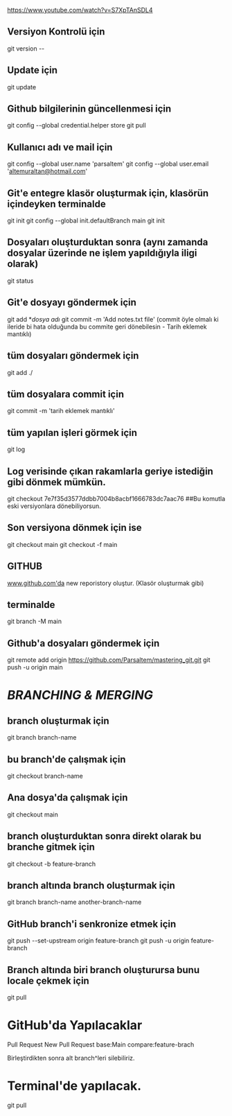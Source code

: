 https://www.youtube.com/watch?v=S7XpTAnSDL4

## Versiyon Kontrolü için
git version --

## Update için
git update

## Github bilgilerinin güncellenmesi için
git config --global credential.helper store
git pull

## Kullanıcı adı ve mail için
git config --global user.name 'parsaltem'
git config --global user.email 'altemuraltan@hotmail.com'

## Git'e entegre klasör oluşturmak için, klasörün içindeyken terminalde
git init
git config --global init.defaultBranch main
git init

## Dosyaları oluşturduktan sonra (aynı zamanda dosyalar üzerinde ne işlem yapıldığıyla iligi olarak)
git status

## Git'e dosyayı göndermek için
git add **dosya adı*
git commit -m 'Add notes.txt file' (commit öyle olmalı ki ileride bi hata olduğunda bu commite geri dönebilesin - Tarih eklemek mantıklı)

## tüm dosyaları göndermek için
git add ./

## tüm dosyalara commit için
git commit -m 'tarih eklemek mantıklı'

## tüm yapılan işleri görmek için 
git log

## Log verisinde çıkan rakamlarla geriye istediğin gibi dönmek mümkün.
git checkout 7e7f35d3577ddbb7004b8acbf1666783dc7aac76 ##Bu komutla eski versiyonlara dönebiliyorsun.

## Son versiyona dönmek için ise 
git checkout main 
git checkout -f main

## GITHUB
www.github.com'da new reporistory oluştur. (Klasör oluşturmak gibi)

## terminalde 
git branch -M main

## Github'a dosyaları göndermek için
git remote add origin https://github.com/Parsaltem/mastering_git.git
git push -u origin main

# *BRANCHING & MERGING*

## branch oluşturmak için
git branch branch-name

## bu branch'de çalışmak için
git checkout branch-name

## Ana dosya'da çalışmak için
git checkout main

## branch oluşturduktan sonra direkt olarak bu branche gitmek için
git checkout -b feature-branch

## branch altında branch oluşturmak için
git branch branch-name another-branch-name

## GitHub branch'i senkronize etmek için
git push --set-upstream origin feature-branch
git push -u origin feature-branch

## Branch altında biri branch oluşturursa bunu locale çekmek için
git pull

# GitHub'da Yapılacaklar
Pull Request
New Pull Request
base:Main compare:feature-brach

Birleştirdikten sonra alt branch^leri silebiliriz.

# Terminal'de yapılacak.
git pull

